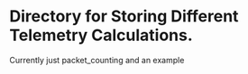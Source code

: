 # Directory for Storing Different Telemetry Calculations. 

Currently just packet_counting and an example